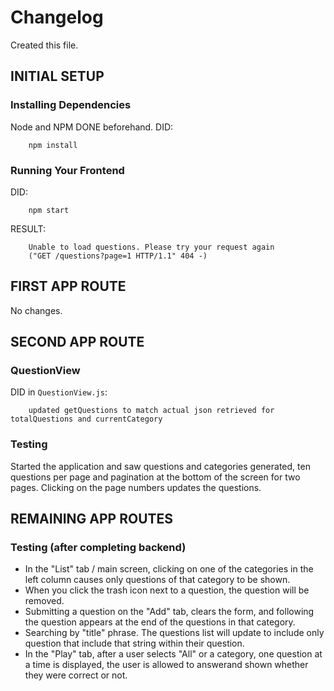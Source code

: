 
# Changelog
Created this file.

## INITIAL SETUP

### Installing Dependencies
Node and NPM DONE beforehand.
DID:
```
    npm install
```

### Running Your Frontend
DID:    
```
    npm start
```
RESULT:
```
    Unable to load questions. Please try your request again
    ("GET /questions?page=1 HTTP/1.1" 404 -)
```

## FIRST APP ROUTE
No changes.

## SECOND APP ROUTE

### QuestionView
DID in `QuestionView.js`:
```
    updated getQuestions to match actual json retrieved for totalQuestions and currentCategory
```

### Testing
Started the application and saw questions and categories generated, ten questions per page and pagination at the bottom of the screen for two pages. Clicking on the page numbers updates the questions.

## REMAINING APP ROUTES

### Testing (after completing backend)
* In the "List" tab / main screen, clicking on one of the categories in the left column causes only questions of that category to be shown.
* When you click the trash icon next to a question, the question will be removed.
* Submitting a question on the "Add" tab, clears the form, and following the question appears at the end of the questions in that category.
* Searching by "title" phrase. The questions list will update to include only question that include that string within their question.
* In the "Play" tab, after a user selects "All" or a category, one question at a time is displayed, the user is allowed to answerand shown whether they were correct or not.



